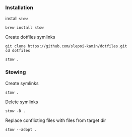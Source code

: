 
### Installation
install `stow`

```shell
brew install stow
```

Create dotfiles symlinks
```shell
git clone https://github.com/slepoi-kamin/dotfiles.git
cd dotfiles

stow .
```

### Stowing

Create symlinks
```shell
stow .
```

Delete symlinks
```shell
stow -D .
```

Replace conflicting files with files from target dir
```shell
stow --adopt .
```